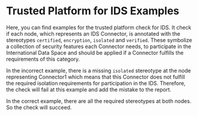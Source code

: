 # Trusted Platform for IDS Examples

Here, you can find examples for the trusted platform check for IDS.
It check if each node, which represents an IDS Connector, is annotated with the stereotypes `certified`, `encryption`, `isolated` and `verified`.
These symbolize a collection of security features each Connector needs, to participate in the International Data Space and should be applied if a Connector fulfills the requirements of this category.


In the incorrect example, there is a missing `isolated` stereotype at the node representing Connector1 which means that this Connector does not fulfill the required isolation requirements for participation in the IDS.
Therefore, the check will fail at this example and add the mistake to the report.

In the correct example, there are all the required stereotypes at both nodes. 
So the check will succeed.